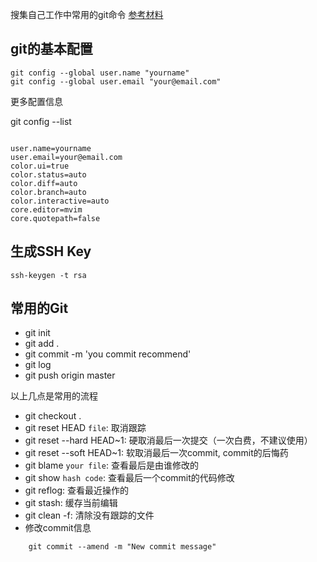 
搜集自己工作中常用的git命令
[参考材料](http://git-scm.com/book/zh/)

## git的基本配置
```
git config --global user.name "yourname"
git config --global user.email "your@email.com"

```
<p>
更多配置信息
</p>

git config --list

```

user.name=yourname  
user.email=your@email.com  
color.ui=true  
color.status=auto  
color.diff=auto  
color.branch=auto  
color.interactive=auto  
core.editor=mvim  
core.quotepath=false  

```

## 生成SSH Key

    ssh-keygen -t rsa


## 常用的Git

* git init
* git add .
* git commit -m 'you commit recommend'
* git log
* git push origin master
<p>
以上几点是常用的流程
</p>

* git checkout .
* git reset HEAD `file`: 取消跟踪
* git reset --hard HEAD~1: 硬取消最后一次提交（一次白费，不建议使用）
* git reset --soft HEAD~1: 软取消最后一次commit, commit的后悔药
* git blame `your file`: 查看最后是由谁修改的
* git show `hash code`: 查看最后一个commit的代码修改
* git reflog: 查看最近操作的
* git stash: 缓存当前编辑
* git clean -f: 清除没有跟踪的文件
* 修改commit信息

```
    git commit --amend -m "New commit message"
    
```











